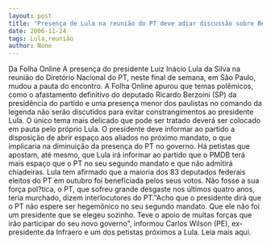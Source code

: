 ```yaml
---
layout: post
title: "Presença de Lula na reunião do PT deve adiar discussão sobre Berzoini "
date: 2006-11-24
tags: Lula,reunião
author: None
---
```

Da Folha Online
A presença do presidente Luiz Inácio Lula da Silva na reunião do Diretório Nacional do PT, neste final de semana, em São Paulo, mudou a pauta do encontro. A Folha Online apurou que temas polêmicos, como o afastamento definitivo do deputado Ricardo Berzoini (SP) da presidência do partido e uma presença menor dos paulistas no comando da legenda não serão discutidos para evitar constrangimentos ao presidente Lula. O único tema mais delicado que pode ser tratado deverá ser colocado em pauta pelo próprio Lula. O presidente deve informar ao partido a
 disposição de abrir espaço aos aliados no próximo mandato, o que implicaria na diminuição da presença do PT no governo. Há petistas que apostam, até mesmo, que Lula irá informar ao partido que o PMDB terá mais espaço que o PT no seu segundo mandato e que não admitirá chiadeiras. Lula tem afirmado que a maioria dos 83 deputados federais eleitos do PT em outubro foi beneficiada pelos seus votos. Não fosse a sua força pol?tica, o PT, que sofreu grande desgaste nos últimos quatro anos, teria murchado, dizem interlocutores do PT.\"Acho que o presidente dirá que o PT não espere ser hegemônico no seu segundo mandato. Que ele não foi um presidente que se elegeu sozinho. Teve o apoio de muitas forças que irão participar do seu novo governo\", informou Carlos Wilson (PE), ex-presidente da Infraero e um dos petistas próximos a Lula.
Leia mais aqui. 